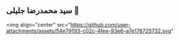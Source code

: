 ## سید محمدرضا جلیلی 👋


<img align="center" src="https://github.com/user-attachments/assets/54e79193-c02c-4fee-93e6-a7e178725732.svg"
